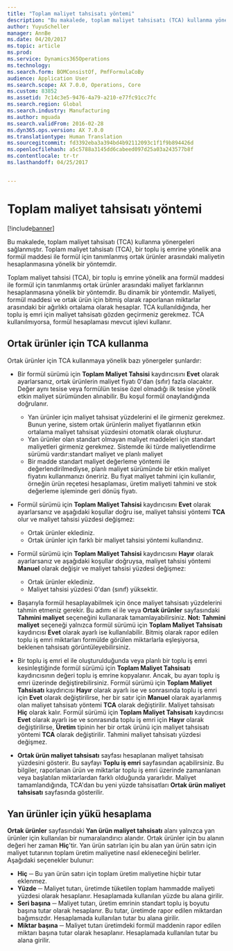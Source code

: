 ```yaml
---
title: "Toplam maliyet tahsisatı yöntemi"
description: "Bu makalede, toplam maliyet tahsisatı (TCA) kullanma yönergeleri sağlanmıştır. Toplam maliyet tahsisatı (TCA), bir toplu iş emrine yönelik ana formül maddesi ile formül için tanımlanmış ortak ürünler arasındaki maliyetin hesaplanmasına yönelik bir yöntemdir."
author: YuyuScheller
manager: AnnBe
ms.date: 04/20/2017
ms.topic: article
ms.prod: 
ms.service: Dynamics365Operations
ms.technology: 
ms.search.form: BOMConsistOf, PmfFormulaCoBy
audience: Application User
ms.search.scope: AX 7.0.0, Operations, Core
ms.custom: 83852
ms.assetid: 7c14c3e5-9476-4a79-a210-e77fc91cc7fc
ms.search.region: Global
ms.search.industry: Manufacturing
ms.author: mguada
ms.search.validFrom: 2016-02-28
ms.dyn365.ops.version: AX 7.0.0
ms.translationtype: Human Translation
ms.sourcegitcommit: fd3392eba3a394bd4b92112093c1f1f9b894426d
ms.openlocfilehash: a5c5788a3145dd6cabeed097d25a03a243577b8f
ms.contentlocale: tr-tr
ms.lasthandoff: 04/25/2017


---
```


# <a name="total-cost-allocation-method"></a>Toplam maliyet tahsisatı yöntemi

[!include[banner](../includes/banner.md)]


Bu makalede, toplam maliyet tahsisatı (TCA) kullanma yönergeleri sağlanmıştır. Toplam maliyet tahsisatı (TCA), bir toplu iş emrine yönelik ana formül maddesi ile formül için tanımlanmış ortak ürünler arasındaki maliyetin hesaplanmasına yönelik bir yöntemdir.

Toplam maliyet tahsisi (TCA), bir toplu iş emrine yönelik ana formül maddesi ile formül için tanımlanmış ortak ürünler arasındaki maliyet farklarının hesaplanmasına yönelik bir yöntemdir. Bu dinamik bir yöntemdir. Maliyeti, formül maddesi ve ortak ürün için bitmiş olarak raporlanan miktarlar arasındaki bir ağırlıklı ortalama olarak hesaplar. TCA kullanıldığında, her toplu iş emri için maliyet tahsisatı gözden geçirmeniz gerekmez. TCA kullanılmıyorsa, formül hesaplaması mevcut işlevi kullanır.

## <a name="using-tca-for-coproducts"></a>Ortak ürünler için TCA kullanma
Ortak ürünler için TCA kullanmaya yönelik bazı yönergeler şunlardır:

-   Bir formül sürümü için **Toplam Maliyet Tahsisi** kaydırıcısını **Evet** olarak ayarlarsanız, ortak ürünlerin maliyet fiyatı 0'dan (sıfır) fazla olacaktır. Değer aynı tesise veya formülün tesise özel olmadığı ilk tesise yönelik etkin maliyet sürümünden alınabilir. Bu koşul formül onaylandığında doğrulanır.

    -   Yan ürünler için maliyet tahsisat yüzdelerini el ile girmeniz gerekmez. Bunun yerine, sistem ortak ürünlerin maliyet fiyatlarının etkin ortalama maliyet tahsisat yüzdesini otomatik olarak oluşturur. 
    -   Yan ürünler olan standart olmayan maliyet maddeleri için standart maliyetleri girmeniz gerekmez. Sistemde iki türde maliyetlendirme sürümü vardır:standart maliyet ve planlı maliyet 
    -   Bir madde standart maliyet değerleme yöntemi ile değerlendirilmediyse, planlı maliyet sürümünde bir etkin maliyet fiyatını kullanmanızı öneririz. Bu fiyat maliyet tahmini için kullanılır, örneğin ürün reçetesi hesaplaması, üretim maliyeti tahmini ve stok değerleme işleminde geri dönüş fiyatı. 

-   Formül sürümü için **Toplam Maliyet Tahsisi** kaydırıcısını **Evet** olarak ayarlarsanız ve aşağıdaki koşullar doğru ise, maliyet tahsisi yöntemi **TCA** olur ve maliyet tahsisi yüzdesi değişmez:
    -   Ortak ürünler eklediniz.
    -   Ortak ürünler için farklı bir maliyet tahsisi yöntemi kullandınız.
-   Formül sürümü için **Toplam Maliyet Tahsisi** kaydırıcısını **Hayır** olarak ayarlarsanız ve aşağıdaki koşullar doğruysa, maliyet tahsisi yöntemi **Manuel** olarak değişir ve maliyet tahsisi yüzdesi değişmez:
    -   Ortak ürünler eklediniz.
    -   Maliyet tahsisi yüzdesi 0'dan (sınıf) yüksektir.
-   Başarıyla formül hesaplayabilmek için önce maliyet tahsisatı yüzdelerini tahmin etmeniz gerekir. Bu adımı el ile veya **Ortak ürünler** sayfasındaki **Tahmini maliyet** seçeneğini kullanarak tamamlayabilirsiniz. **Not:** **Tahmini maliyet** seçeneği yalnızca formül sürümü için **Toplam Maliyet Tahsisatı** kaydırıcısı **Evet** olarak ayarlı ise kullanılabilir. Bitmiş olarak rapor edilen toplu iş emri miktarları formülde görülen miktarlarla eşleşiyorsa, beklenen tahsisatı görüntüleyebilirsiniz.
-   Bir toplu iş emri el ile oluşturulduğunda veya planlı bir toplu iş emri kesinleştiğinde formül sürümü için **Toplam Maliyet Tahsisatı** kaydırıcısının değeri toplu iş emrine kopyalanır. Ancak, bu ayarı toplu iş emri üzerinde değiştirebilirsiniz. Formül sürümü için **Toplam Maliyet Tahsisatı** kaydırıcısı **Hayır** olarak ayarlı ise ve sonrasında toplu iş emri için **Evet** olarak değiştirilirse, her bir satır için **Manuel** olarak ayarlanmış olan maliyet tahsisatı yöntemi **TCA** olarak değiştirilir. Maliyet tahsisatı **Hiç** olarak kalır. Formül sürümü için **Toplam Maliyet Tahsisatı** kaydırıcısı **Evet** olarak ayarlı ise ve sonrasında toplu iş emri için **Hayır** olarak değiştirilirse, **Üretim** tipinin her bir ortak ürünü için maliyet tahsisatı yöntemi **TCA** olarak değiştirilir. Tahmini maliyet tahsisatı yüzdesi değişmez.
-   **Ortak ürün maliyet tahsisatı** sayfası hesaplanan maliyet tahsisatı yüzdesini gösterir. Bu sayfayı **Toplu iş emri** sayfasından açabilirsiniz. Bu bilgiler, raporlanan ürün ve miktarlar toplu iş emri üzerinde zamanlanan veya başlatılan miktarlardan farklı olduğunda yararlıdır. Maliyet tamamlandığında, TCA'dan bu yeni yüzde tahsisatları **Ortak ürün maliyet tahsisatı** sayfasında gösterilir.

## <a name="calculating-the-burden-for-byproducts"></a>Yan ürünler için yükü hesaplama
**Ortak ürünler** sayfasındaki **Yan ürün maliyet tahsisatı** alanı yalnızca yan ürünler için kullanılan bir numaralandırıcı alandır. Ortak ürünler için bu alanın değeri her zaman **Hiç**'tir. Yan ürün satırları için bu alan yan ürün satırı için maliyet tutarının toplam üretim maliyetine nasıl ekleneceğini belirler. Aşağıdaki seçenekler bulunur:

-   **Hiç** ─ Bu yan ürün satırı için toplam üretim maliyetine hiçbir tutar eklenmez.
-   **Yüzde** ─ Maliyet tutarı, üretimde tüketilen toplam hammadde maliyeti yüzdesi olarak hesaplanır. Hesaplamada kullanılan yüzde bu alana girilir.
-   **Seri başına** ─ Maliyet tutarı, üretim emrinin standart toplu iş boyutu başına tutar olarak hesaplanır. Bu tutar, üretimde rapor edilen miktardan bağımsızdır. Hesaplamada kullanılan tutar bu alana girilir.
-   **Miktar başına** ─ Maliyet tutarı üretimdeki formül maddenin rapor edilen miktarı başına tutar olarak hesaplanır. Hesaplamada kullanılan tutar bu alana girilir.





